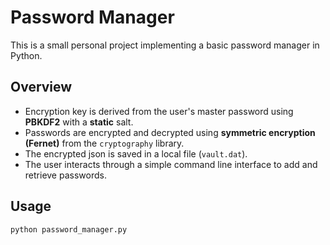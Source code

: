 # Password Manager

This is a small personal project implementing a basic password manager in Python.

## Overview

- Encryption key is derived from the user's master password using **PBKDF2** with a **static** salt.
- Passwords are encrypted and decrypted using **symmetric encryption (Fernet)** from the `cryptography` library.
- The encrypted json is saved in a local file (`vault.dat`).
- The user interacts through a simple command line interface to add and retrieve passwords.

## Usage

```bash
python password_manager.py
